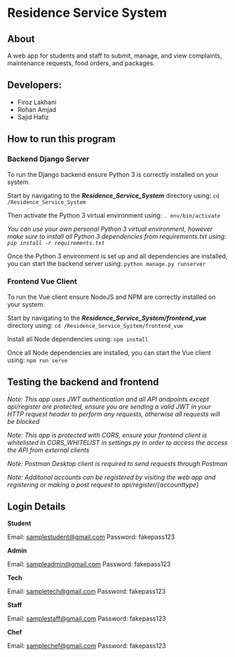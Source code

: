 # **Residence Service System** 

## **About**

A web app for students and staff to submit, manage, and view complaints, maintenance requests, food orders, and packages.

## **Developers:**

- Firoz Lakhani
- Rohan Amjad
- Sajid Hafiz

## **How to run this program** 

### **Backend Django Server**

To run the Django backend ensure Python 3 is correctly installed on your system.

Start by navigating to the ***Residence_Service_System*** directory using: `cd /Residence_Service_System`

Then activate the Python 3 virtual environment using: `. env/bin/activate`

*You can use your own personal Python 3 virtual environment, however make sure to install all Python 3 dependencies from requirements.txt using: `pip install -r requirements.txt`*

Once the Python 3 environment is set up and all dependencies are installed, you can start the backend server using: `python manage.py runserver` 

### **Frontend Vue Client**

To run the Vue client ensure NodeJS and NPM are correctly installed on your system.

Start by navigating to the ***Residence_Service_System/frontend_vue*** directory using: `cd /Residence_Service_System/frontend_vue`

Install all Node dependencies using: `npm install`

Once all Node dependencies are installed, you can start the Vue client using: `npm run serve`

## **Testing the backend and frontend**
*Note: This app uses JWT authentication and all API andpoints except api/register are protected, ensure you are sending a valid JWT in your HTTP request header to perform any requests, otherwise all requests will be blocked*

*Note: This app is protected with CORS, ensure your frontend client is whitelisted in CORS_WHITELIST in settings.py in order to access the access the API from external clients*

*Note: Postman Desktop client is required to send requests through Postman*

*Note: Additonal accounts can be registered by visiting the web app and registering or making a post request to api/register/{accounttype}*

## Login Details

**Student**

Email: samplestudent@gmail.com
Password: fakepass123

**Admin**

Email: sampleadmin@gmail.com
Password: fakepass123

**Tech**

Email: sampletech@gmail.com
Password: fakepass123

**Staff**

Email: samplestaff@gmail.com
Password: fakepass123

**Chef**

Email: samplechef@gmail.com
Password: fakepass123




